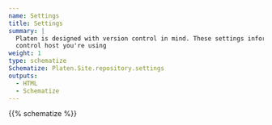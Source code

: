 ```yaml
---
name: Settings
title: Settings
summary: |
  Platen is designed with version control in mind. These settings inform Platen about the version
  control host you're using
weight: 1
type: schematize
Schematize: Platen.Site.repository.settings
outputs:
  - HTML
  - Schematize
---
```


{{% schematize %}}

